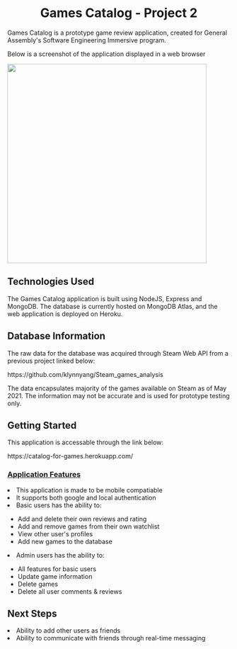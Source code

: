<h1 align="center"><b>Games Catalog - Project 2</b></h1>
Games Catalog is a prototype game review application, created for General Assembly's Software Engineering Immersive program. 
<p>Below is a screenshot of the application displayed in a web browser</p>

<img src="https://i.imgur.com/WgaZ7k6.png" style="width: 450px; height: auto;">

<p>
<h2><b>Technologies Used</b></h2>
The Games Catalog application is built using NodeJS, Express and MongoDB. The database is currently hosted on MongoDB Atlas, and the web application is deployed on Heroku.

<h2><b>Database Information</b></h2>
The raw data for the database was acquired through Steam Web API from a previous project linked below:
<p><a hre="https://github.com/klynnyang/Steam_games_analysis">https://github.com/klynnyang/Steam_games_analysis</a>
<p>The data encapsulates majority of the games available on Steam as of May 2021. The information may not be accurate and is used for prototype testing only.

<p>
<h2><b>Getting Started</b></h2>
This application is accessable through the link below:
<p><a hre="https://catalog-for-games.herokuapp.com/">https://catalog-for-games.herokuapp.com/</a>

<h3><u>Application Features</u></h3>
<li>This application is made to be mobile compatiable</li>
<li>It supports both google and local authentication</li>
<li>Basic users has the ability to: </li>
<ul>
    <li>Add and delete their own reviews and rating</li>
    <li>Add and remove games from their own watchlist</li>
    <li>View other user's profiles</li>
    <li>Add new games to the database</li>
</ul>
<li>Admin users has the ability to: </li>
<ul>
    <li>All features for basic users</li>
    <li>Update game information</li>
    <li>Delete games</li>
    <li>Delete all user comments & reviews</li>
</ul>
<p>
<h2><b>Next Steps</b></h3>
<li>Ability to add other users as friends</li>
<li>Ability to communicate with friends through real-time messaging</li>
